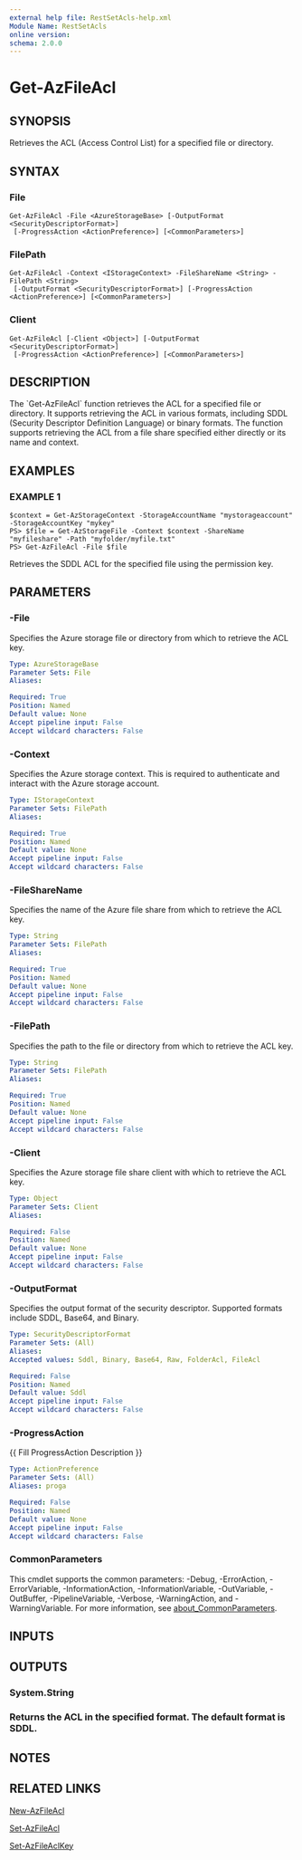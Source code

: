 ```yaml
---
external help file: RestSetAcls-help.xml
Module Name: RestSetAcls
online version:
schema: 2.0.0
---
```


# Get-AzFileAcl

## SYNOPSIS
Retrieves the ACL (Access Control List) for a specified file or directory.

## SYNTAX

### File
```
Get-AzFileAcl -File <AzureStorageBase> [-OutputFormat <SecurityDescriptorFormat>]
 [-ProgressAction <ActionPreference>] [<CommonParameters>]
```

### FilePath
```
Get-AzFileAcl -Context <IStorageContext> -FileShareName <String> -FilePath <String>
 [-OutputFormat <SecurityDescriptorFormat>] [-ProgressAction <ActionPreference>] [<CommonParameters>]
```

### Client
```
Get-AzFileAcl [-Client <Object>] [-OutputFormat <SecurityDescriptorFormat>]
 [-ProgressAction <ActionPreference>] [<CommonParameters>]
```

## DESCRIPTION
The \`Get-AzFileAcl\` function retrieves the ACL for a specified file or directory.
It supports retrieving the ACL in
various formats, including SDDL (Security Descriptor Definition Language) or binary formats.
The function supports
retrieving the ACL from a file share specified either directly or its name and context.

## EXAMPLES

### EXAMPLE 1
```
$context = Get-AzStorageContext -StorageAccountName "mystorageaccount" -StorageAccountKey "mykey"
PS> $file = Get-AzStorageFile -Context $context -ShareName "myfileshare" -Path "myfolder/myfile.txt"
PS> Get-AzFileAcl -File $file
```

Retrieves the SDDL ACL for the specified file using the permission key.

## PARAMETERS

### -File
Specifies the Azure storage file or directory from which to retrieve the ACL key.

```yaml
Type: AzureStorageBase
Parameter Sets: File
Aliases:

Required: True
Position: Named
Default value: None
Accept pipeline input: False
Accept wildcard characters: False
```

### -Context
Specifies the Azure storage context.
This is required to authenticate and interact with the Azure storage account.

```yaml
Type: IStorageContext
Parameter Sets: FilePath
Aliases:

Required: True
Position: Named
Default value: None
Accept pipeline input: False
Accept wildcard characters: False
```

### -FileShareName
Specifies the name of the Azure file share from which to retrieve the ACL key.

```yaml
Type: String
Parameter Sets: FilePath
Aliases:

Required: True
Position: Named
Default value: None
Accept pipeline input: False
Accept wildcard characters: False
```

### -FilePath
Specifies the path to the file or directory from which to retrieve the ACL key.

```yaml
Type: String
Parameter Sets: FilePath
Aliases:

Required: True
Position: Named
Default value: None
Accept pipeline input: False
Accept wildcard characters: False
```

### -Client
Specifies the Azure storage file share client with which to retrieve the ACL key.

```yaml
Type: Object
Parameter Sets: Client
Aliases:

Required: False
Position: Named
Default value: None
Accept pipeline input: False
Accept wildcard characters: False
```

### -OutputFormat
Specifies the output format of the security descriptor.
Supported formats include SDDL, Base64, and Binary.

```yaml
Type: SecurityDescriptorFormat
Parameter Sets: (All)
Aliases:
Accepted values: Sddl, Binary, Base64, Raw, FolderAcl, FileAcl

Required: False
Position: Named
Default value: Sddl
Accept pipeline input: False
Accept wildcard characters: False
```

### -ProgressAction
{{ Fill ProgressAction Description }}

```yaml
Type: ActionPreference
Parameter Sets: (All)
Aliases: proga

Required: False
Position: Named
Default value: None
Accept pipeline input: False
Accept wildcard characters: False
```

### CommonParameters
This cmdlet supports the common parameters: -Debug, -ErrorAction, -ErrorVariable, -InformationAction, -InformationVariable, -OutVariable, -OutBuffer, -PipelineVariable, -Verbose, -WarningAction, and -WarningVariable. For more information, see [about_CommonParameters](http://go.microsoft.com/fwlink/?LinkID=113216).

## INPUTS

## OUTPUTS

### System.String
### Returns the ACL in the specified format. The default format is SDDL.
## NOTES

## RELATED LINKS

[New-AzFileAcl]()

[Set-AzFileAcl]()

[Set-AzFileAclKey]()

